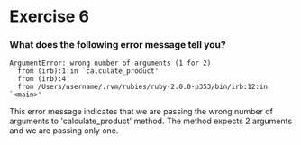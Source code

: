 # Exercise 6
### What does the following error message tell you?

```
ArgumentError: wrong number of arguments (1 for 2)
  from (irb):1:in `calculate_product'
  from (irb):4
  from /Users/username/.rvm/rubies/ruby-2.0.0-p353/bin/irb:12:in `<main>'
```

This error message indicates that we are passing the wrong number of arguments to
'calculate_product' method. The method expects 2 arguments and we are passing
only one.
